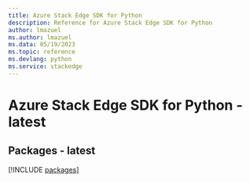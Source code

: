 ```yaml
---
title: Azure Stack Edge SDK for Python
description: Reference for Azure Stack Edge SDK for Python
author: lmazuel
ms.author: lmazuel
ms.data: 05/19/2023
ms.topic: reference
ms.devlang: python
ms.service: stackedge
---
```

# Azure Stack Edge SDK for Python - latest
## Packages - latest
[!INCLUDE [packages](stack-edge-index.md)]